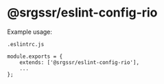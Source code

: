 # @srgssr/eslint-config-rio

Example usage:

`.eslintrc.js`

```
module.exports = {
    extends: ['@srgssr/eslint-config-rio'],
    ...
};
```
